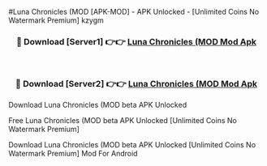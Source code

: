 #Luna Chronicles (MOD [APK-MOD] - APK Unlocked - [Unlimited Coins No Watermark Premium] kzygm



<div align="center">

<h3>🔴 Download [Server1] 👉👉 <a href="https://momento.my/?title=Luna_Chronicles_(MOD">Luna Chronicles (MOD Mod Apk</a></h3><br>

<h3>🔴 Download [Server2] 👉👉 <a href="https://momento.my/?title=Luna_Chronicles_(MOD">Luna Chronicles (MOD Mod Apk</a></h3>
</div>



Download Luna Chronicles (MOD beta APK Unlocked

Free Luna Chronicles (MOD beta APK Unlocked [Unlimited Coins No Watermark Premium]

Download Luna Chronicles (MOD beta APK Unlocked [Unlimited Coins No Watermark Premium] Mod For Android
